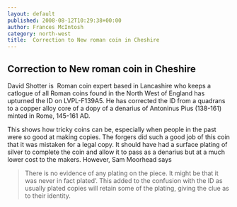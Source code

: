 ```yaml
---
layout: default
published: 2008-08-12T10:29:38+00:00
author: Frances McIntosh
category: north-west
title:  Correction to New roman coin in Cheshire
---
```


Correction to New roman coin in Cheshire
----------------------------------------

David Shotter is  Roman coin expert based in Lancashire who keeps a catlogue of all Roman coins found in the North West of England has upturned the ID on LVPL-F139A5. He has corrected the ID from a quadrans to a copper alloy core of a dopy of a denarius of Antoninus Pius (138-161) minted in Rome, 145-161 AD.

This shows how tricky coins can be, especially when people in the past were so good at making copies. The forgers did such a good job of this coin that it was mistaken for a legal copy. It should have had a surface plating of silver to complete the coin and allow it to pass as a denarius but at a much lower cost to the makers. However, Sam Moorhead says

> There is no evidence of any plating on the piece. It might be that it was never in fact plated’. This added to the confusion with the ID as usually plated copies will retain some of the plating, giving the clue as to their identity.